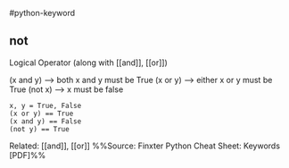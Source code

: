 #python-keyword 
## not 
Logical Operator (along with [[and]], [[or]])

(x and y) --> both x and y must be True
(x or y) --> either x or y must be True
(not x) --> x must be false

```
x, y = True, False
(x or y) == True
(x and y) == False
(not y) == True
```

Related: [[and]], [[or]]
%%Source: Finxter Python Cheat Sheet: Keywords [PDF]%%